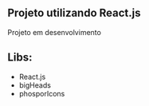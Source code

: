 ## Projeto utilizando React.js

Projeto em desenvolvimento

## Libs:

* React.js
* bigHeads
* phosporIcons
